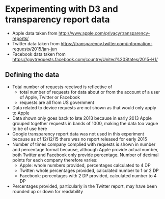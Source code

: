 # Experimenting with D3 and transparency report data
- Apple data taken from http://www.apple.com/privacy/transparency-reports/
- Twitter data taken from https://transparency.twitter.com/information-requests/2015/jan-jun
- Facebook data taken from https://govtrequests.facebook.com/country/United%20States/2015-H1/

## Defining the data
- Total number of requests received is reflective of
  - total number of requests for data about or from the account of a user of Apple, Twitter or Facebook
  - requests are all from US government
- Data related to device requests are not shown as that would only apply to Apple
- Data shown only goes back to late 2013 because in early 2013 Apple grouped together requests in bands of 1000, making the data too vague to be of use here
- Google transparency report data was not used in this experiment because as of 12/12/15 there was no report released for early 2015
- Number of times company complied with requests is shown in number and percentage format because, although Apple provide actual number, both Twitter and Facebook only provide percentage. Number of decimal points for each company therefore varies:
  - Apple: whole numbers provided, percentages calculated to 4 DP
  - Twitter: whole percentages provided, calculated number to 1 or 2 DP
  - Facebook: percentages with 2 DP provided, calculated number to 4 DP
- Percentages provided, particularly in the Twitter report, may have been rounded up or down for readability